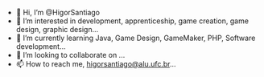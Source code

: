 - 👋 Hi, I’m @HigorSantiago
- 👀 I’m interested in development, apprenticeship, game creation, game design, graphic design...
- 🌱 I’m currently learning Java, Game Design, GameMaker, PHP, Software development...
- 💞️ I’m looking to collaborate on ...
- 📫 How to reach me, higorsantiago@alu.ufc.br...

<!---
HigorSantiago/HigorSantiago is a ✨ special ✨ repository because its `README.md` (this file) appears on your GitHub profile.
You can click the Preview link to take a look at your changes.
--->
